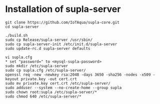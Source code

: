 
Installation of supla-server
============================

    git clone https://github.com/IoTAqua/supla-core.git
    cd supla-server

    ./build.sh
    sudo cp Release/supla-server /usr/sbin/
    sudo cp supla-server-init /etc/init.d/supla-server
    sudo update-rc.d supla-server defaults

    vi supla.cfg
    * set "password=" to <mysql-supla-password>
    sudo mkdir /etc/supla-server
    sudo cp supla.cfg /etc/supla-server/
    openssl req -new -newkey rsa:2048 -days 3650 -sha256 -nodes -x509 -keyout private.key -out cert.crt
    sudo mv private.key cert.crt /etc/supla-server/
    sudo adduser --system --no-create-home --group supla
    sudo chown root:supla /etc/supla-server/*
    sudo chmod 640 /etc/supla-server/*
